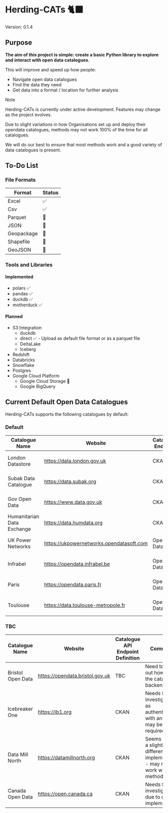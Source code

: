 # Herding-CATs 🐈‍⬛

Version: 0.1.4

## Purpose

**The aim of this project is simple: create a basic Python library to explore and interact with open data catalogues**.

This will improve and speed up how people:
  - Navigate open data catalogues
  - Find the data they need
  - Get data into a format / location for further analysis

> [!NOTE]
> Herding-CATs is currently under active development. Features may change as the project evolves.
>
> Due to slight variations in how Organisations set up and deploy their opendata catalogues, methods may not work 100% of the time for all catalogues.
>
> We will do our best to ensure that most methods work and a good variety of data catalogues is present.

## To-Do List

### File Formats

| Format     | Status |
|------------|--------|
| Excel       | ✅    |
| Csv        | ✅     |
| Parquet    | 🚧     |
| JSON       | 🚧     |
| Geopackage | 🚧     |
| Shapefile  | 🚧     |
| GeoJSON    | 🚧     |

### Tools and Libraries

#### Implemented
- polars ✅
- pandas ✅
- duckdb ✅
- motherduck ✅

#### Planned
- S3 Integration
  - duckdb
  - direct ✅ - Upload as default file format or as a parquet file
  - DeltaLake
  - Iceberg
- Redshift
- Databricks
- Snowflake
- Postgres
- Google Cloud Platform
  - Google Cloud Storage 🚧
  - Google BigQuery


## Current Default Open Data Catalogues

Herding-CATs supports the following catalogues by default:

### Default

| Catalogue Name | Website | Catalogue Endpoint | Comments |
|----------------|---------|-------------------|----------|
| London Datastore | https://data.london.gov.uk | CKAN | Works with all methods |
| Subak Data Catalogue | https://data.subak.org | CKAN | Works with all methods |
| Gov Open Data | https://www.data.gov.uk | CKAN | Works with all methods |
| Humanitarian Data Exchange | https://data.humdata.org | CKAN | Works with most methods |
| UK Power Networks | https://ukpowernetworks.opendatasoft.com | Open Datasoft | Works with all methods |
| Infrabel | https://opendata.infrabel.be | Open Datasoft | Works with all methods |
| Paris | https://opendata.paris.fr | Open Datasoft | Works with all methods |
| Toulouse | https://data.toulouse-metropole.fr | Open Datasoft | Works with all methods |

### TBC

| Catalogue Name | Website | Catalogue API Endpoint Definition | Comments |
|----------------|---------|-----------------------------------|----------|
| Bristol Open Data | https://opendata.bristol.gov.uk | TBC | Need to figure out how to call the catalogue backend |
| Icebreaker One | https://ib1.org | CKAN | Needs further investigation as authentication with an API key may be required |
| Data Mill North | https://datamillnorth.org | CKAN | Seems to have a slightly different implementation - may not work with all methods |
| Canada Open Data | https://open.canada.ca | CKAN | Needs further investigation due to different implementation |
